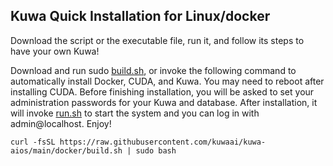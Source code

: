 ## Kuwa Quick Installation for Linux/docker

Download the script or the executable file, run it, and follow its steps to have your own Kuwa!

Download and run sudo [build.sh](../docker/build.sh), or invoke the following command to automatically install Docker, CUDA, and Kuwa. You may need to reboot after installing CUDA. Before finishing installation, you will be asked to set your administration passwords for your Kuwa and database. After installation, it will invoke [run.sh](../docker/run.sh.sample) to start the system and you can log in with admin@localhost. Enjoy!
```bash!
curl -fsSL https://raw.githubusercontent.com/kuwaai/kuwa-aios/main/docker/build.sh | sudo bash
```
